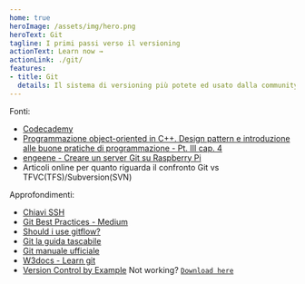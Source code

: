 ```yaml
---
home: true
heroImage: /assets/img/hero.png
heroText: Git
tagline: I primi passi verso il versioning
actionText: Learn now →
actionLink: ./git/
features:
- title: Git
  details: Il sistema di versioning più potete ed usato dalla community. Sviluppato inizialmente da Linus Torvalds per gestire il versionamento del kernel di Linux.
---
```

Fonti:<br>
- [Codecademy](https://www.codecademy.com/learn/learn-git)
- [Programmazione object-oriented in C++. Design pattern e introduzione alle buone pratiche di programmazione - Pt. III cap. 4](https://www.amazon.it/Programmazione-object-oriented-introduzione-pratiche-programmazione/dp/8893851091/ref=sr_1_5?__mk_it_IT=%C3%85M%C3%85%C5%BD%C3%95%C3%91&keywords=c%2B%2B&qid=1580907598&sr=8-5)
- [engeene - Creare un server Git su Raspberry Pi](http://www.engeene.it/creare-un-server-git-su-raspberry-pi/)
- Articoli online per quanto riguarda il confronto Git vs TFVC(TFS)/Subversion(SVN)

Approfondimenti:<br>
- [Chiavi SSH](https://help.github.com/en/github/authenticating-to-github/connecting-to-github-with-ssh)
- [Git Best Practices - Medium](https://medium.com/@grazibonizi/the-best-branching-model-to-work-with-git-4008a8098e6a)
- [Should i use gitflow?](https://georgestocker.com/2020/03/04/please-stop-recommending-git-flow/)
- [Git la guida tascabile](https://rogerdudler.github.io/git-guide/index.it.html)
- [Git manuale ufficiale](https://git-scm.com/book/it/v2)
- [W3docs - Learn git](https://www.w3docs.com/learn-git/introduction4.html)
- [Version Control by Example](https://ericsink.com/vcbe/index.html) Not working? [`Download here`](/assets/vcbe_a4_lo.pdf)
